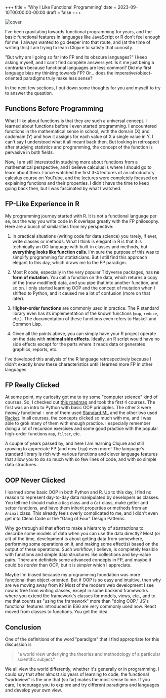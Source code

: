 +++
title = 'Why I Like Functional Programming'
date = 2023-09-10T00:00:00-00:00
draft = false
+++

![cover](https://i.imgur.com/UBKVaYj.png)

I've been gravitating towards functional programming for years, and the basic functional features in languages like JavaScript or R don't feel enough for me. I always wanted to go deeper into that route, and (at the time of writing this) I am trying to learn Clojure to satisfy that curiosity.

"But why am I going so far into FP and its obscure languages?" I keep asking myself, and I can't find complete answers yet. Is it me just being a contrarian because functional languages are less common? Did my first language bias my thinking towards FP? Or... does the imperative/object-oriented paradigms truly make less sense?

In the next few sections, I put down some thoughts for you and myself to try to answer the question.

## Functions Before Programming

What I like about functions is that they are such a universal concept. I learned about functions before I even started programming. I encountered functions in the mathematical sense in school, with the domain (X) and codomain (Y) and how it assigns for each value of X a single value in Y. I can't say I understood what it all meant back then. But looking in retrospect after studying statistics and programming, the concept of the function is pervasive in both fields.

Now, I am still interested in studying more about functions from a mathematical perspective, and I believe calculus is where I should go to learn about them. I once watched the first 3-4 lectures of an introductory calculus course on YouTube, and the lectures were completely focused on explaining functions and their properties. I didn't have the time to keep going back then, but I was fascinated by what I watched.

## FP-Like Experience in R

My programming journey started with R. It is not a functional language per se, but the way you write code in R overlaps greatly with the FP philosophy. Here are a bunch of similarities from my perspective:

1. In practical situations (writing code for data science) you rarely, if ever, write classes or methods. What I think is elegant in R is that it is technically an OO language with built-in classes and methods, but **everything looks like function calls**. I'm sure the purpose of this was to simplify programming for statisticians. But I still find this approach elegant to this day, which draws me to the FP paradigm.
    
2. Most R code, especially in the very popular Tidyverse packages, has **no form of mutation**. You call a function on the data, which returns a copy of the (now modified) data, and you pipe that into another function, and so on. I only started learning OOP and the concept of mutation when I shifted to Python, and it caused me a lot of confusion (more on that later).
    
3. **Higher-order functions** are commonly used in practice. The R standard library even has its implementation of the known functions (`map`, `reduce`, etc.). The documentation of these functions even refers to Haskell and Common Lisp.
    
4. Given all the points above, you can simply have your R project operate on the data with **minimal side effects**. Ideally, an R script would have no side effects except for the parts where it reads data or generates graphics, reports, etc.
    

I've developed this analysis of the R language retrospectively because I didn't exactly know these characteristics until I learned more FP in other languages

## FP Really Clicked

At some point, my curiosity got me to try some "computer science" kind of courses. So, I checked out [this roadmap](https://github.com/ossu/computer-science) and took the first 4 courses. The first was an intro to Python with basic OOP principles. The other 3 were *heavily* functional - one of them used [Standard ML](https://en.wikipedia.org/wiki/Standard_ML) and the other two used [Racket](https://en.wikipedia.org/wiki/Racket_(programming_language)). In all courses, the concepts clicked so much with me, and I was able to grok many of them with enough practice. I especially remember doing a lot of recursion exercises and some good practice with the popular high-order functions `map`, `filter`, etc.

A couple of years passed by, and here I am learning Clojure and still growing to appreciate FP (and now Lisp) even more! The language's standard library is rich with various functions and clever language features that allow you to do so much with so few lines of code, and with so simple data structures.

## OOP Never Clicked

I learned some basic OOP in both Python and R. Up to this day, I find no reason to represent day-to-day data manipulated by developers as classes. You tell me I should make a `Dog` class and a `Cat` class, make getter and setter functions, and have them inherit properties or methods from an `Animal` class. This already feels overly complicated to me, and I didn't even get into Clean Code or the "Gang of Four" Design Patterns.

Why go through all that effort to make a hierarchy of abstractions to describe some models of data when you can use the data directly? Most (or all) of the time, development is about getting data from somewhere, performing some operations on it, and making some effect(s) based on the output of these operations. Such workflow, I believe, is completely feasible with functions and simple data structures like collections and key-value pairs. There are definitely some advanced concepts in FP, and maybe it could be *harder* than OOP, but it is *simpler* which I appreciate.

Maybe I'm biased because my programming foundation was more functional than object-oriented. But if OOP is so easy and intuitive, then why are we moving away from it? Most of the modern web development I see now is free from writing classes, except in some backend frameworks where you extend the framework's classes for models, views, etc., and to me that counts as "using the framework" more than "doing OOP." JS's functional features introduced in ES6 are very commonly used now. React moved from classes to functions. You get the idea.

## Conclusion

One of the definitions of the word "paradigm" that I find appropriate for this discussion is

> "a world view underlying the theories and methodology of a particular scientific subject."

We all view the world differently, whether it's generally or in programming. I could say that after almost six years of learning to code, the functional "worldview" is the one that (so far) makes the most sense to me. If you care, I encourage you to explore and try different paradigms and languages and develop your own view.
